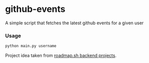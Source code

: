 # github-events
A simple script that fetches the latest github events for a given user

### Usage
```python
python main.py username
```

Project idea taken from [roadmap.sh backend projects](https://roadmap.sh/projects/github-user-activity).